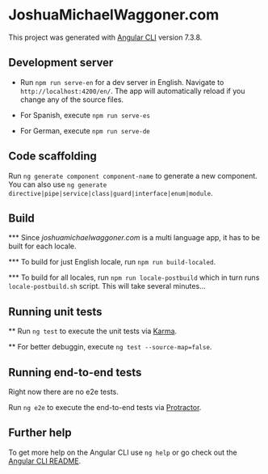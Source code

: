 # JoshuaMichaelWaggoner.com

This project was generated with [Angular CLI](https://github.com/angular/angular-cli) version 7.3.8.

## Development server

* Run `npm run serve-en` for a dev server in English. Navigate to `http://localhost:4200/en/`. The app will automatically reload if you change any of the source files.

* For Spanish, execute `npm run serve-es`

* For German, execute `npm run serve-de`

## Code scaffolding

Run `ng generate component component-name` to generate a new component. You can also use `ng generate directive|pipe|service|class|guard|interface|enum|module`.

## Build

*** Since *joshuamichaelwaggoner.com* is a multi language app, it has to be built for each locale.

*** To build for just English locale, run `npm run build-localed`.

*** To build for all locales, run `npm run locale-postbuild` which in turn runs `locale-postbuild.sh` script. This will take several minutes... 

## Running unit tests

** Run `ng test` to execute the unit tests via [Karma](https://karma-runner.github.io).

** For better debuggin, execute `ng test --source-map=false`.

## Running end-to-end tests

Right now there are no e2e tests. 

Run `ng e2e` to execute the end-to-end tests via [Protractor](http://www.protractortest.org/).

## Further help

To get more help on the Angular CLI use `ng help` or go check out the [Angular CLI README](https://github.com/angular/angular-cli/blob/master/README.md).
